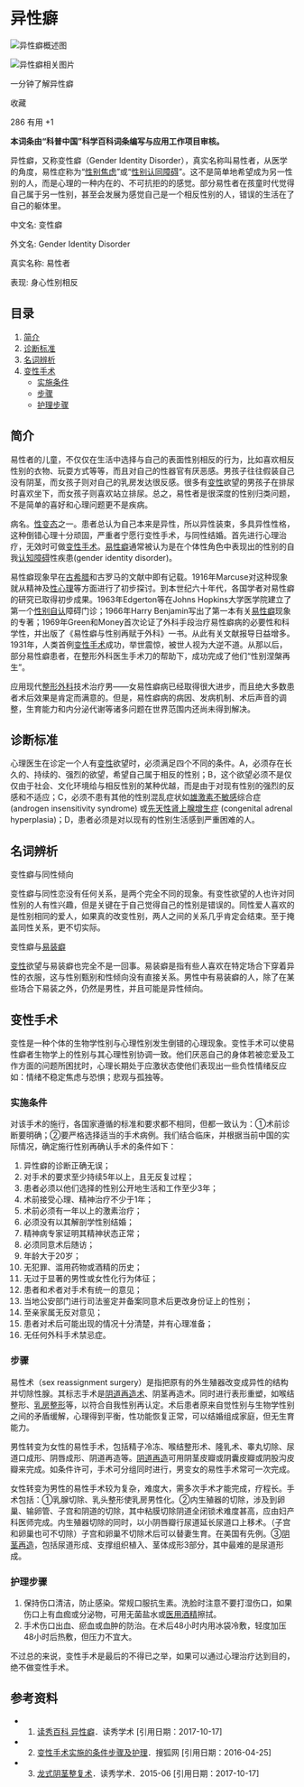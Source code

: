 # 异性癖

![异性癖概述图](https://bkimg.cdn.bcebos.com/smart/cdbf6c81800a19d8157147383efa828ba61e4699-bkimg-process,v_1,rw_16,rh_9,maxl_640,pad_1?x-bce-process=image/format,f_auto)

![异性癖相关图片](https://bkssl.bdimg.com/resource/lemma/images/81e4b262062c8d16fa13.png)

一分钟了解异性癖

收藏

286 有用 +1

**本词条由“科普中国”科学百科词条编写与应用工作项目审核。**

异性癖，又称变性癖（Gender Identity Disorder），真实名称叫易性者，从医学的角度，易性症称为“[性别焦虑](/item/%E6%80%A7%E5%88%AB%E7%84%A6%E8%99%91/4638646?fromModule=lemma_inlink)”或“[性别认同障碍](/item/%E6%80%A7%E5%88%AB%E8%AE%A4%E5%90%8C%E9%9A%9A%E7%A2%8D/7626456?fromModule=lemma_inlink)”。这不是简单地希望成为另一性别的人，而是心理的一种内在的、不可抗拒的的感觉。部分易性者在孩童时代觉得自己属于另一性别，甚至会发展为感觉自己是一个相反性别的人，错误的生活在了自己的躯体里。

中文名: 变性癖

外文名: Gender Identity Disorder

真实名称: 易性者

表现: 身心性别相反

## 目录

1. [简介](#1)
2. [诊断标准](#2)
3. [名词辨析](#3)
4. [变性手术](#4)
   - [实施条件](#4-1)
   - [步骤](#4-2)
   - [护理步骤](#4-3)

## 简介

易性者的儿童，不仅仅在生活中选择与自己的表面性别相反的行为，比如喜欢相反性别的衣物、玩耍方式等等，而且对自己的性器官有厌恶感。男孩子往往假装自己没有阴茎，而女孩子则对自己的乳房发达很反感。很多有[变性](/item/%E5%8F%98%E6%80%A7/13032505?fromModule=lemma_inlink)欲望的男孩子在排尿时喜欢坐下，而女孩子则喜欢站立排尿。总之，易性者是很深度的性别归类问题，不是简单的喜好和心理问题更不是疾病。

病名。[性变态](/item/%E6%80%A7%E5%8F%98%E6%80%81/1246387?fromModule=lemma_inlink)之一。患者总认为自己本来是异性，所以异性装束，多具异性性格，这种倒错心理十分顽固，严重者宁愿行变性手术，与同性结婚。首先进行心理治疗，无效时可做[变性手术](/item/%E5%8F%98%E6%80%A7%E6%89%8B%E6%9C%AF/10957798?fromModule=lemma_inlink)。[易性癖](/item/%E6%98%93%E6%80%A7%E7%99%96/6317282?fromModule=lemma_inlink)通常被认为是在个体性角色中表现出的性别的自我[认知障碍](/item/%E8%AE%A4%E7%9F%A5%E9%9A%9A%E7%A2%8D/0?fromModule=lemma_inlink)性疾患(gender identity disorder)。

易性癖现象早在[古希腊](/item/%E5%8F%A4%E5%B8%8C%E8%85%8A/0?fromModule=lemma_inlink)和古罗马的文献中即有记载。1916年Marcuse对这种现象就从精神及[性心理](/item/%E6%80%A7%E5%BF%83%E7%90%86/8083893?fromModule=lemma_inlink)等方面进行了初步探讨。到本世纪六十年代，各国学者对易性癖的研究已取得初步成果。1963年Edgerton等在Johns Hopkins大学医学院建立了第一个[性别自认](/item/%E6%80%A7%E5%88%AB%E8%87%AA%E8%AE%A4/8407399?fromModule=lemma_inlink)障碍门诊；1966年Harry Benjamin写出了第一本有关[易性癖](/item/%E6%98%93%E6%80%A7%E7%99%96/6317282?fromModule=lemma_inlink)现象的专著；1969年Green和Money首次论证了外科手段治疗易性癖病的必要性和科学性，并出版了《易性癖与性别再赋于外科》一书。从此有关文献报导日益增多。1931年，人类首例[变性手术](/item/%E5%8F%98%E6%80%A7%E6%89%8B%E6%9C%AF/0?fromModule=lemma_inlink)成功，举世震惊，被世人视为大逆不道。从那以后，部分易性癖患者，在整形外科医生手术刀的帮助下，成功完成了他们“性别涅槃再生”。

应用现代[整形外科](/item/%E6%95%B4%E5%BD%A2%E5%A4%96%E7%A7%91/1212849?fromModule=lemma_inlink)技术治疗男——女易性癖病已经取得很大进步，而且绝大多数患者术后效果是肯定而满意的。但是，易性癖病的病因、发病机制、术后声音的调整，生育能力和内分泌代谢等诸多问题在世界范围内还尚未得到解决。

## 诊断标准

心理医生在诊定一个人有[变性](/item/%E5%8F%98%E6%80%A7/13032505?fromModule=lemma_inlink)欲望时，必须满足四个不同的条件。A，必须存在长久的、持续的、强烈的欲望，希望自己属于相反的性别；B，这个欲望必须不是仅仅由于社会、文化环境给与相反性别的某种优越，而是由于对现有性别的强烈的反感和不适应；C，必须不患有其他的性别混乱症状如[雄激素不敏感](/item/%E9%9B%84%E6%BF%80%E7%B4%A0%E4%B8%8D%E6%95%8F%E6%84%9F/12737151?fromModule=lemma_inlink)综合症 (androgen insensitivity syndrome) 或[先天性肾上腺增生症](/item/%E5%85%88%E5%A4%A9%E6%80%A7%E8%82%BE%E4%B8%8A%E8%85%BA%E5%A2%9E%E7%94%9F%E7%97%87/8033650?fromModule=lemma_inlink) (congenital adrenal hyperplasia)；D，患者必须是对以现有的性别生活感到严重困难的人。

## 名词辨析

变性癖与同性倾向

变性癖与同性恋没有任何关系，是两个完全不同的现象。有变性欲望的人也许对同性别的人有性兴趣，但是关键在于自己觉得自己的性别是错误的。同性爱人喜欢的是性别相同的爱人，如果真的改变性别，两人之间的关系几乎肯定会结束。至于掩盖同性关系，更不切实际。

变性癖与[易装癖](/item/%E6%98%93%E8%A3%85%E7%99%96/4915074?fromModule=lemma_inlink)

[变性](/item/%E5%8F%98%E6%80%A7/13032505?fromModule=lemma_inlink)欲望与易装癖也完全不是一回事。易装癖是指有些人喜欢在特定场合下穿着异性的衣服，这与性别甄别和性倾向没有直接关系。男性中有易装癖的人，除了在某些场合下易装之外，仍然是男性，并且可能是异性倾向。

## 变性手术

变性是一种个体的生物学性别与心理性别发生倒错的心理现象。变性手术可以使易性癖者生物学上的性别与其心理性别协调一致。他们厌恶自己的身体若被恋爱及工作方面的问题所困扰时，心理长期处于应激状态使他们表现出一些负性情绪反应如：情绪不稳定焦虑与恐惧；悲观与孤独等。

### 实施条件

对该手术的施行，各国家遵循的标准和要求都不相同，但都一致认为：①术前诊断要明确；②要严格选择适当的手术病例。我们结合临床，并根据当前中国的实际情况，确定施行性别再确认手术的条件如下：

1. 异性癖的诊断正确无误；
2. 对手术的要求至少持续5年以上，且无反复过程；
3. 患者必须以他们选择的性别公开地生活和工作至少3年；
4. 术前接受心理、精神治疗不少于1年；
5. 术前必须有一年以上的激素治疗；
6. 必须没有以其解剖学性别结婚；
7. 精神病专家证明其精神状态正常；
8. 必须同意术后随访；
9. 年龄大于20岁；
10. 无犯罪、滥用药物或酒精的历史；
11. 无过于显著的男性或女性化行为体征；
12. 患者和术者对手术有统一的意见；
13. 当地公安部门进行司法鉴定并备案同意术后更改身份证上的性别；
14. 至亲家属无反对意见；
15. 患者对术后可能出现的情况十分清楚，并有心理准备；
16. 无任何外科手术禁忌症。

### 步骤

易性术（sex reassignment surgery）是指把原有的外生殖器改变成异性的结构并切除性腺。其标志手术是[阴道再造术](/item/%E9%98%B4%E9%81%93%E5%86%8D%E9%80%A0%E6%9C%AF/4889021?fromModule=lemma_inlink)、阴茎再造术。同时进行表形重塑，如喉结整形、[乳房整形](/item/%E4%B9%B3%E6%88%BF%E6%95%B4%E5%BD%A2/2688257?fromModule=lemma_inlink)等，以符合自我性别再认定。术后患者原来自觉性别与生物学性别之间的矛盾缓解，心理得到平衡，性功能恢复正常，可以结婚组成家庭，但无生育能力。

男性转变为女性的易性手术，包括精子冷冻、喉结整形术、隆乳术、睾丸切除、尿道口成形、阴唇成形、阴道再造等。[阴道再造](/item/%E9%98%B4%E9%81%93%E5%86%8D%E9%80%A0/4885003?fromModule=lemma_inlink)可用阴茎皮瓣或阴囊皮瓣或阴股沟皮瓣来完成。如条件许可，手术可分组同时进行，男变女的易性手术常可一次完成。

女性转变为男性的易性手术较为复杂，难度大，需多次手术才能完成，疗程长。手术包括：①乳腺切除、乳头整形使乳房男性化。②内生殖器的切除，涉及到卵巢、输卵管、子宫和阴道的切除，其中粘膜切除阴道全闭锁术难度甚高，应由妇产科医师完成。内生殖器切除的同时，以小阴唇瓣行尿道延长尿道口上移术。（子宫和卵巢也可不切除）子宫和卵巢不切除术后可以替妻生育。在美国有先例。③[阴茎再造](/item/%E9%98%B4%E8%8C%8E%E5%86%8D%E9%80%A0/8974955?fromModule=lemma_inlink)，包括尿道形成、支撑组织植入、茎体成形3部分，其中最难的是尿道形成。

### 护理步骤

1. 保持伤口清洁，防止感染。常规口服抗生素。洗脸时注意不要打湿伤口，如果伤口上有血痂或分泌物，可用无菌盐水或[医用酒精](/item/%E5%8C%BB%E7%94%A8%E9%85%92%E7%B2%BE/9732561?fromModule=lemma_inlink)擦拭。
2. 手术伤口出血、瘀血或血肿的防治。在术后48小时内用冰袋冷敷，轻度加压48小时后热敷，但压力不宜大。

不过总的来说，变性手术是最后的不得已之举，如果可以通过心理治疗达到目的，绝不做变性手术。

## 参考资料

- 1. [读秀百科 异性癖](https://baike.baidu.com/reference/3420338/533aYdO6cr3_z3kATKHaxK72MHuXM4v6v73aVrVzzqIP0XOpSoHqUcY29c8267lkGwaElZZhefIQgumjVlUfrbcfJaVsFrgmnXX5UzvDyr7k9tsnztxBoo1DWaoegPf4v02O0leP37Ckt0jhnWfv5Y3nKCK2Ow)．读秀学术 \[引用日期：2017-10-17\]
- 2. [变性手术实施的条件步骤及护理](https://baike.baidu.com/reference/3420338/533aYdO6cr3_z3kATKHYxa75ZynDYIyt6LCCA7FzzqIP0XOpX4HoX4Z889g367lkGwaE4sgzM4ZHxL7lVEhD6fcYcO43QKthxTKiDw)．搜狐网 \[引用日期：2016-04-25\]
- 3. [龙式阴茎整复术](https://baike.baidu.com/reference/3420338/533aYdO6cr3_z3kATKeJnvmhNy2RZdj5u-aBVOZzzqIP0XOpX5nyFJw74dko-_l_EBrAqNZhbpkb2ey5SAoC8aVPLrYqEORhyGn-UDvDyr3u_cY4mNRM9YwWWaQRjqX1s0D42iKJ3OPVvjXnlDHJtYXlfT_NSoJJi9QMVp_UWfg9c1KGyUe6KgqxQ7SalP303zaQB8P1pyKCZNrFJ53Zi6acyTJAK7fNr8A8UKomSEPbveS6cx97F6xyXDwKIccQBPV7l8TRhOztXP7FmOX5kwd_QxunyqwgVe_IRUiHXpGzVIGC_m84uYxFA4SZLtqZyNOVgJdCac_jB3rVQ0ZGSk7bQhLao_BpUVs1IZ4hBS3tgzFC0SAZ-sDxICr09EfATJCvWKYIg5JcuMTB7mgb8jsGLejIOmzM_PrNaTVCE0PgEeTRd1rWQfOY7jpSWhAKjDwuhkRKGWUTsPxSU5rbyyc4PX7VlINw84IZu0C33fozMMdj-QdFGJEvyD5ej7n-KLdOiW765KA0j9d2woEmPtisdmJ_XF6nW_mFFhaQlVikraKSEo5jc-gAMIIOxbDH9rfBofRmciMpf3f674N0C8c4jxk5CKLfPF-4zFY4j0dvCO3J0a-F4aM1dHV1VnNO2gZv3kQAe5M)．读秀学术．2015-06 \[引用日期：2017-10-17\]